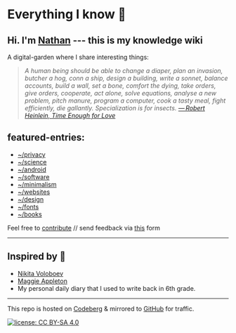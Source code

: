 # Everything I know 🌱

## Hi. I'm [Nathan](https://polarhive.net/) --- this is my knowledge wiki

A digital-garden where I share interesting things:

> *A human being should be able to change a diaper, plan an invasion, butcher a
> hog, conn a ship, design a building, write a sonnet, balance accounts, build
> a wall, set a bone, comfort the dying, take orders, give orders, cooperate,
> act alone, solve equations, analyse a new problem, pitch manure, program a
> computer, cook a tasty meal, fight efficiently, die gallantly. Specialization
> is for insects. [— Robert Heinlein, Time Enough for
> Love](https://en.m.wikipedia.org/wiki/Competent_man)*

## featured-entries:

- [~/privacy](tech/privacy.md)
- [~/science](science)
- [~/android](tech/android.md)
- [~/software](tech/software.md)
- [~/minimalism](lifestyle/minimalism.md)
- [~/websites](tech/websites.md)
- [~/design](design)
- [~/fonts](design/fonts.md)
- [~/books](books)

Feel free to [contribute](mailto:mail@polarhive.net?subject=wiki-entry) // send feedback via [this](https://polarhive.net/contact) form

---
## Inspired by 👀

- [Nikita Voloboev](https://wiki.nikitavoloboev.xyz/)
- [Maggie Appleton](https://maggieappleton.com/garden)
- My personal daily diary that I used to write back in 6th grade.

---
This repo is hosted on [Codeberg](https://polarhive.net/knowledge) & mirrored to [GitHub](https://polarhive.ml/github) for traffic.

[![license: CC BY-SA 4.0](https://polarhive.net/assets/badges/cc-by-sa-4.svg)](https://creativecommons.org/licenses/by-sa/4.0/)
